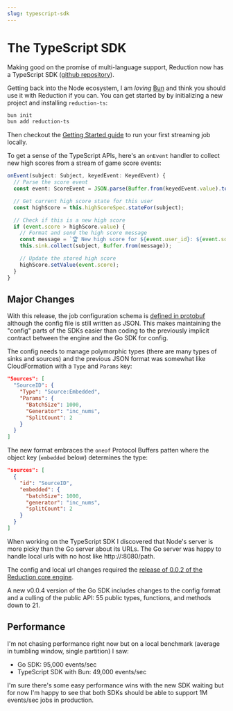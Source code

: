 ```yaml
---
slug: typescript-sdk
---
```


# The TypeScript SDK

Making good on the promise of multi-language support, Reduction now has a
TypeScript SDK ([github repository](https://github.com/reduction-dev/reduction-ts)).

Getting back into the Node ecosystem, I am _loving_ [Bun][bun] and think you
should use it with Reduction if you can. You can get started by by initializing
a new project and installing `reduction-ts`:

```bash
bun init
bun add reduction-ts
```

<!-- truncate -->

Then checkout the [Getting Started guide][getting-started] to run your first
streaming job locally.

To get a sense of the TypeScript APIs, here's an `onEvent` handler to collect
new high scores from a stream of game score events:

```ts
onEvent(subject: Subject, keyedEvent: KeyedEvent) {
  // Parse the score event
  const event: ScoreEvent = JSON.parse(Buffer.from(keyedEvent.value).toString());

  // Get current high score state for this user
  const highScore = this.highScoreSpec.stateFor(subject);

  // Check if this is a new high score
  if (event.score > highScore.value) {
    // Format and send the high score message
    const message = `🏆 New high score for ${event.user_id}: ${event.score} (previous: ${highScore.value})\n`;
    this.sink.collect(subject, Buffer.from(message));

    // Update the stored high score
    highScore.setValue(event.score);
  }
}
```

## Major Changes

With this release, the job configuration schema is [defined in
protobuf][jobconfig-proto] although the config file is still written as JSON.
This makes maintaining the "config" parts of the SDKs easier than coding to the
previously implicit contract between the engine and the Go SDK for config.

The config needs to manage polymorphic types (there are many types of sinks and
sources) and the previous JSON format was somewhat like CloudFormation with a
`Type` and `Params` key:

```json
"Sources": [
  "SourceID": {
    "Type": "Source:Embedded",
    "Params": {
      "BatchSize": 1000,
      "Generator": "inc_nums",
      "SplitCount": 2
    }
  }
]
```

The new format embraces the `oneof` Protocol Buffers patten where the object key
(`embedded` below) determines the type:

```json
"sources": [
  {
    "id": "SourceID",
    "embedded": {
      "batchSize": 1000,
      "generator": "inc_nums",
      "splitCount": 2
    }
  }
]
```

When working on the TypeScript SDK I discovered that Node's server is more picky
than the Go server about its URLs. The Go server was happy to handle local urls
with no host like http://:8080/path.

The config and local url changes required the [release of 0.0.2 of the Reduction
core engine][reduction-engine-release].

A new v0.0.4 version of the Go SDK includes changes to the config format and a
culling of the public API: 55 public types, functions, and methods down to 21.

## Performance

I'm not chasing performance right now but on a local benchmark (average in
tumbling window, single partition) I saw:

- Go SDK: 95,000 events/sec
- TypeScript SDK with Bun: 49,000 events/sec

I'm sure there's some easy performance wins with the new SDK waiting but for now
I'm happy to see that both SDKs should be able to support 1M events/sec jobs in
production.

[bun]: http://bun.sh/
[getting-started]: https://reduction.dev/docs/getting-started/
[jobconfig-proto]:
  https://github.com/reduction-dev/reduction-protocol/blob/b6b4e339b552183e7fc4cf6badd5cf32ef05a657/jobconfigpb/jobconfig.proto
[reduction-engine-release]:
  https://github.com/reduction-dev/reduction/releases/tag/v0.0.2
